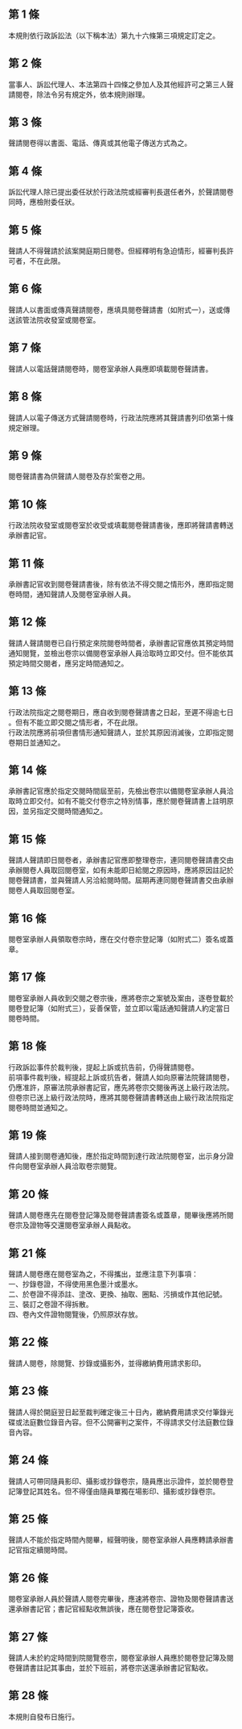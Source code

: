 第 1 條
-------
本規則依行政訴訟法（以下稱本法）第九十六條第三項規定訂定之。

第 2 條
-------
當事人、訴訟代理人、本法第四十四條之參加人及其他經許可之第三人聲  
請閱卷，除法令另有規定外，依本規則辦理。

第 3 條
-------
聲請閱卷得以書面、電話、傳真或其他電子傳送方式為之。

第 4 條
-------
訴訟代理人除已提出委任狀於行政法院或經審判長選任者外，於聲請閱卷  
同時，應檢附委任狀。

第 5 條
-------
聲請人不得聲請於該案開庭期日閱卷。但經釋明有急迫情形，經審判長許  
可者，不在此限。

第 6 條
-------
聲請人以書面或傳真聲請閱卷，應填具閱卷聲請書（如附式一），送或傳  
送該管法院收發室或閱卷室。

第 7 條
-------
聲請人以電話聲請閱卷時，閱卷室承辦人員應即填載閱卷聲請書。

第 8 條
-------
聲請人以電子傳送方式聲請閱卷時，行政法院應將其聲請書列印依第十條  
規定辦理。

第 9 條
-------
閱卷聲請書為供聲請人閱卷及存於案卷之用。

第 10 條
--------
行政法院收發室或閱卷室於收受或填載閱卷聲請書後，應即將聲請書轉送  
承辦書記官。

第 11 條
--------
承辦書記官收到閱卷聲請書後，除有依法不得交閱之情形外，應即指定閱  
卷時間，通知聲請人及閱卷室承辦人員。

第 12 條
--------
聲請人聲請閱卷已自行預定來院閱卷時間者，承辦書記官應依其預定時間  
通知閱覽，並檢出卷宗以備閱卷室承辦人員洽取時立即交付。但不能依其  
預定時間交閱者，應另定時間通知之。

第 13 條
--------
行政法院指定之閱卷期日，應自收到閱卷聲請書之日起，至遲不得逾七日  
。但有不能立即交閱之情形者，不在此限。  
行政法院應將前項但書情形通知聲請人，並於其原因消滅後，立即指定閱  
卷期日並通知之。

第 14 條
--------
承辦書記官應於指定交閱時間屆至前，先檢出卷宗以備閱卷室承辦人員洽  
取時立即交付。如有不能交付卷宗之特別情事，應於閱卷聲請書上註明原  
因，並另指定交閱時間通知之。

第 15 條
--------
聲請人聲請即日閱卷者，承辦書記官應即整理卷宗，連同閱卷聲請書交由  
承辦閱卷人員取回閱卷室，如有未能即日給閱之原因時，應將原因註記於  
閱卷聲請書，並與聲請人另洽給閱時間。屆期再連同閱卷聲請書交由承辦  
閱卷人員取回閱卷室。

第 16 條
--------
閱卷室承辦人員領取卷宗時，應在交付卷宗登記簿（如附式二）簽名或蓋  
章。

第 17 條
--------
閱卷室承辦人員收到交閱之卷宗後，應將卷宗之案號及案由，逐卷登載於  
閱卷登記簿（如附式三），妥善保管，並立即以電話通知聲請人約定當日  
閱卷時間。

第 18 條
--------
行政訴訟事件於裁判後，提起上訴或抗告前，仍得聲請閱卷。  
前項事件裁判後，經提起上訴或抗告者，聲請人如向原審法院聲請閱卷，  
仍應准許，原審法院承辦書記官，應先將卷宗交閱後再送上級行政法院。  
但卷宗已送上級行政法院時，應將其閱卷聲請書轉送由上級行政法院指定  
閱卷時間並通知之。

第 19 條
--------
聲請人接到閱卷通知後，應於指定時間到達行政法院閱卷室，出示身分證  
件向閱卷室承辦人員洽取卷宗閱覽。

第 20 條
--------
聲請人閱卷應先在閱卷登記簿及閱卷聲請書簽名或蓋章，閱畢後應將所閱  
卷宗及證物等交還閱卷室承辦人員點收。

第 21 條
--------
聲請人閱卷應在閱卷室為之，不得攜出，並應注意下列事項：  
一、抄錄卷證，不得使用黑色墨汁或墨水。  
二、於卷證不得添註、塗改、更換、抽取、圈點、污損或作其他記號。  
三、裝訂之卷證不得拆散。  
四、卷內文件證物閱覽後，仍照原狀存放。

第 22 條
--------
聲請人閱卷，除閱覽、抄錄或攝影外，並得繳納費用請求影印。

第 23 條
--------
聲請人得於開庭翌日起至裁判確定後三十日內，繳納費用請求交付筆錄光  
碟或法庭數位錄音內容。但不公開審判之案件，不得請求交付法庭數位錄  
音內容。

第 24 條
--------
聲請人可帶同隨員影印、攝影或抄錄卷宗，隨員應出示證件，並於閱卷登  
記簿登記其姓名。但不得僅由隨員單獨在場影印、攝影或抄錄卷宗。

第 25 條
--------
聲請人不能於指定時間內閱畢，經聲明後，閱卷室承辦人員應轉請承辦書  
記官指定續閱時間。

第 26 條
--------
閱卷室承辦人員於聲請人閱卷完畢後，應速將卷宗、證物及閱卷聲請書送  
還承辦書記官；書記官經點收無誤後，應在閱卷登記簿簽收。

第 27 條
--------
聲請人未於約定時間到院閱覽卷宗，閱卷室承辦人員應於閱卷登記簿及閱  
卷聲請書註記其事由，並於下班前，將卷宗送還承辦書記官點收。

第 28 條
--------
本規則自發布日施行。

